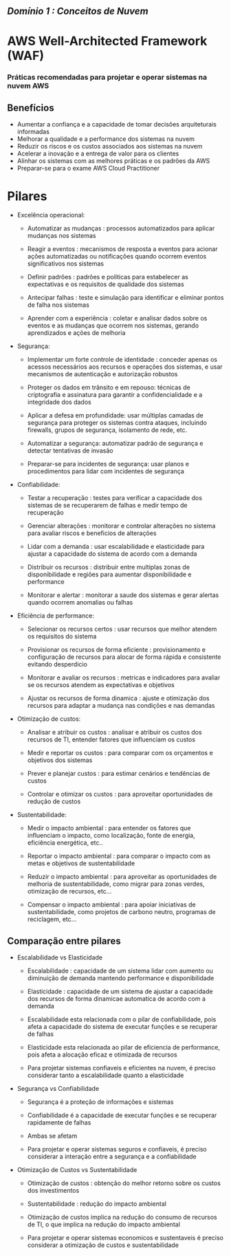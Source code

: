 ## _Domínio 1 : Conceitos de Nuvem_

# AWS Well-Architected Framework (WAF)

### Práticas recomendadas para projetar e operar sistemas na nuvem AWS

## Benefícios

- Aumentar a confiança e a capacidade de tomar decisões arquiteturais informadas
- Melhorar a qualidade e a performance dos sistemas na nuvem
- Reduzir os riscos e os custos associados aos sistemas na nuvem
- Acelerar a inovação e a entrega de valor para os clientes
- Alinhar os sistemas com as melhores práticas e os padrões da AWS
- Preparar-se para o exame AWS Cloud Practitioner 

# Pilares

- Excelência operacional: 

    - Automatizar as mudanças : processos automatizados para aplicar mudanças nos sistemas

    - Reagir a eventos : mecanismos de resposta a eventos para acionar ações automatizadas ou notificações quando ocorrem eventos significativos nos sistemas

    - Definir padrões : padrões e políticas para estabelecer as expectativas e os requisitos de qualidade dos sistemas

    - Antecipar falhas :  teste e simulação para identificar e eliminar pontos de falha nos sistemas

    - Aprender com a experiência : coletar e analisar dados sobre os eventos e as mudanças que ocorrem nos sistemas, gerando aprendizados e ações de melhoria

- Segurança: 

    - Implementar um forte controle de identidade : conceder apenas os acessos necessários aos recursos e operações dos sistemas, e usar mecanismos de autenticação e autorização robustos

    - Proteger os dados em trânsito e em repouso: técnicas de criptografia e assinatura para garantir a confidencialidade e a integridade dos dados

    - Aplicar a defesa em profundidade: usar múltiplas camadas de segurança para proteger os sistemas contra ataques, incluindo firewalls, grupos de segurança, isolamento de rede, etc.

    - Automatizar a segurança: automatizar padrão de segurança e detectar tentativas de invasão

    - Preparar-se para incidentes de segurança: usar planos e procedimentos para lidar com incidentes de segurança

- Confiabilidade: 

    - Testar a recuperação : testes para verificar a capacidade dos sistemas de se recuperarem de falhas e medir tempo de recuperação

    - Gerenciar alterações : monitorar e controlar alterações no sistema para avaliar riscos e beneficios de alterações

    - Lidar com a demanda : usar escalabilidade e elasticidade para ajustar a capacidade do sistema de acordo com a demanda

    - Distribuir os recursos : distribuir entre multiplas zonas de disponibilidade e regiões para aumentar disponibilidade e performance

    - Monitorar e alertar : monitorar a saude dos sistemas e gerar alertas quando ocorrem anomalias ou falhas

- Eficiência de performance: 

    - Selecionar os recursos certos : usar recursos que melhor atendem os requisitos do sistema

    - Provisionar os recursos de forma eficiente : provisionamento e configuração de recursos para alocar de forma rápida e consistente evitando desperdicio 

    - Monitorar e avaliar os recursos : metricas e indicadores para avaliar se os recursos atendem as expectativas e objetivos

    - Ajustar os recursos de forma dinamica : ajuste e otimização dos recursos para adaptar a mudança nas condições e nas demandas 

- Otimização de custos: 

    - Analisar e atribuir os custos : analisar e atribuir os custos dos recursos de TI, entender fatores que influenciam os custos

    - Medir e reportar os custos : para comparar com os orçamentos e objetivos dos sistemas

    - Prever e planejar custos : para estimar cenários e tendências de custos

    - Controlar e otimizar os custos : para aproveitar oportunidades de redução de custos

- Sustentabilidade: 

    - Medir o impacto ambiental : para entender os fatores que influenciam o impacto, como localização, fonte de energia, eficiência energética, etc..

    - Reportar o impacto ambiental : para comparar o impacto com as metas e objetivos de sustentabilidade

    - Reduzir o impacto ambiental : para aproveitar as oportunidades de melhoria de sustentabilidade, como migrar para zonas verdes, otimização de recursos, etc...

    - Compensar o impacto ambiental : para apoiar iniciativas de sustentabilidade, como projetos de carbono neutro, programas de reciclagem, etc...

## Comparação entre pilares

- Escalabilidade vs Elasticidade

    - Escalabilidade : capacidade de um sistema lidar com aumento ou diminuição de demanda mantendo performance e disponibilidade

    - Elasticidade : capacidade de um sistema de ajustar a capacidade dos recursos de forma dinamicae automatica de acordo com a demanda

    - Escalabilidade esta relacionada com o pilar de confiabilidade, pois afeta a capacidade do sistema de executar funções e se recuperar de falhas

    - Elasticidade esta relacionada ao pilar de eficiencia de performance, pois afeta a alocação eficaz e otimizada de recursos 

    - Para projetar sistemas confiaveis e eficientes na nuvem, é preciso considerar tanto a escalabilidade quanto a elasticidade

- Segurança vs Confiabilidade

    - Segurança é a proteção de informações e sistemas

    - Confiabilidade é a capacidade de executar funções e se recuperar rapidamente de falhas

    - Ambas se afetam

    - Para projetar e operar sistemas seguros e confiaveis, é preciso considerar a interação entre a segurança e a confiabilidade

- Otimização de Custos vs Sustentabilidade

    - Otimização de custos : obtenção do melhor retorno sobre os custos dos investimentos

    - Sustentabilidade : redução do impacto ambiental

    - Otimização de custos implica na redução do consumo de recursos de TI, o que implica na redução do impacto ambiental

    - Para projetar e operar sistemas economicos e sustentaveis é preciso considerar a otimização de custos e sustentabilidade